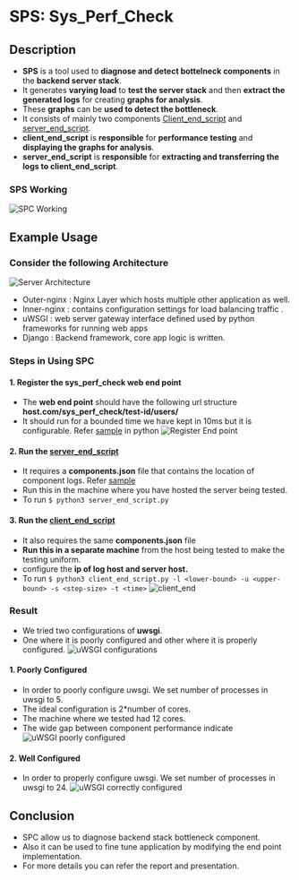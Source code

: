 # SPS: Sys_Perf_Check 
## Description
* **SPS** is a tool used to **diagnose and detect bottelneck components** in the **backend server stack**.
* It generates **varying load** to **test the server stack** and then **extract the generated logs** for creating **graphs for analysis**.
* These **graphs** can be **used to detect the bottleneck**.
* It consists of mainly two components [Client_end_script](https://github.com/jatin-jatin/SPS-Tool-To-Detect-System-Bottleneck/tree/main/client_end_script) and [server_end_script](https://github.com/jatin-jatin/SPS-Tool-To-Detect-System-Bottleneck/tree/main/server_end_script).
* **client_end_script** is **responsible** for **performance testing** and **displaying the graphs for analysis**. 
* **server_end_script** is **responsible** for **extracting and transferring the logs to client_end_script**.
### SPS Working
![SPC Working](https://github.com/jatin-jatin/SPS-Tool-To-Detect-System-Bottleneck/blob/main/pictures/SPC_Design.png)


## Example Usage

### Consider the following Architecture
![Server Architecture](https://github.com/jatin-jatin/SPS-Tool-To-Detect-System-Bottleneck/blob/main/pictures/architecture-new.png)
* Outer-nginx : Nginx Layer which hosts multiple other application as well.
* Inner-nginx : contains configuration settings for load balancing traffic .
* uWSGI : web server gateway interface defined used by python frameworks for running web apps
* Django : Backend framework, core app logic is written.

### Steps in Using SPC

#### 1. Register the sys_perf_check web end point
* The **web end point** should have the following url structure **host.com/sys_perf_check/test-id/users/**
* It should run for a bounded time we have kept in 10ms but it is configurable. Refer [sample](https://github.com/jatin-jatin/SPS-Tool-To-Detect-System-Bottleneck/blob/main/register_end_point/end_point_implementation.py) in python
![Register End point](https://github.com/jatin-jatin/SPS-Tool-To-Detect-System-Bottleneck/blob/main/pictures/endpoint.png)

#### 2. Run the **[server_end_script](https://github.com/jatin-jatin/SPS-Tool-To-Detect-System-Bottleneck/blob/main/server_end_script/server_end_script.py)**
* It requires a **components.json** file that contains the location of component logs. Refer [sample](https://github.com/jatin-jatin/SPS-Tool-To-Detect-System-Bottleneck/blob/main/server_end_script/components.json)
* Run this in the machine where you have hosted the server being tested.
* To run ```$ python3 server_end_script.py```

#### 3. Run the **[client_end_script](https://github.com/jatin-jatin/SPS-Tool-To-Detect-System-Bottleneck/blob/main/client_end_script/client_end_script.py)**
* It also requires the same **components.json** file
* **Run this in a separate machine** from the host being tested to make the testing uniform.
* configure the **ip of log host and server host.**
* To run ```$ python3 client_end_script.py -l <lower-bound> -u <upper-bound> -s <step-size> -t <time>```
![client_end](https://github.com/jatin-jatin/SPS-Tool-To-Detect-System-Bottleneck/blob/main/pictures/client_end.png)
<!-- **IMG** -->

### Result
* We tried two configurations of **uwsgi**. 
* One where it is poorly configured and other where it is properly configured.
![uWSGI configurations](https://github.com/jatin-jatin/SPS-Tool-To-Detect-System-Bottleneck/blob/main/pictures/uwsgi_config.png)
<!-- **IMG** -->
#### 1. Poorly Configured 
* In order to poorly configure uwsgi. We set number of processes in uwsgi to 5.
* The ideal configuration is 2*number of cores.
* The machine where we tested had 12 cores.
* The wide gap between component performance indicate 
![uWSGI poorly configured](https://github.com/jatin-jatin/SPS-Tool-To-Detect-System-Bottleneck/blob/main/pictures/poor_config.png)

#### 2. Well Configured 
* In order to properly configure uwsgi. We set number of processes in uwsgi to 24.
![uWSGI correctly configured](https://github.com/jatin-jatin/SPS-Tool-To-Detect-System-Bottleneck/blob/main/pictures/proper_config.png)

## Conclusion
* SPC allow us to diagnose backend stack bottleneck component.
* Also it can be used to fine tune application by modifying the end point implementation.
* For more details you can refer the report and presentation.
